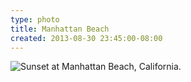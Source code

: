 ```yaml
---
type: photo
title: Manhattan Beach
created: 2013-08-30 23:45:00-08:00
---
```

![Sunset at Manhattan Beach, California.](/media/images/photos/2013/08/manhattan-beach.jpg)
